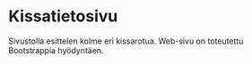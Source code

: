 # Kissatietosivu
Sivustolla esittelen kolme eri kissarotua. Web-sivu on toteutettu Bootstrappia hyödyntäen.
